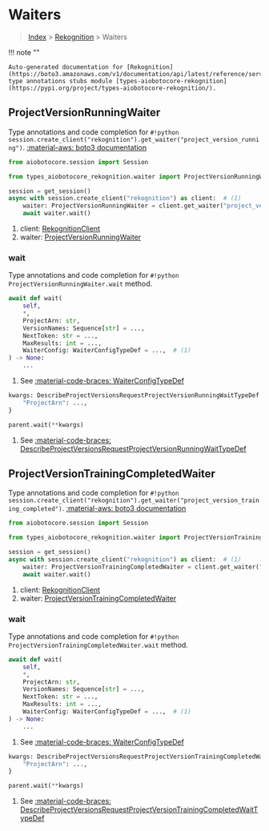 # Waiters

> [Index](../README.md) > [Rekognition](./README.md) > Waiters

!!! note ""

    Auto-generated documentation for [Rekognition](https://boto3.amazonaws.com/v1/documentation/api/latest/reference/services/rekognition.html#Rekognition)
    type annotations stubs module [types-aiobotocore-rekognition](https://pypi.org/project/types-aiobotocore-rekognition/).

## ProjectVersionRunningWaiter

Type annotations and code completion for `#!python session.create_client("rekognition").get_waiter("project_version_running")`.
[:material-aws: boto3 documentation](https://boto3.amazonaws.com/v1/documentation/api/latest/reference/services/rekognition.html#Rekognition.Waiter.ProjectVersionRunning)

```python title="Usage example"
from aiobotocore.session import Session

from types_aiobotocore_rekognition.waiter import ProjectVersionRunningWaiter

session = get_session()
async with session.create_client("rekognition") as client:  # (1)
    waiter: ProjectVersionRunningWaiter = client.get_waiter("project_version_running")  # (2)
    await waiter.wait()
```

1. client: [RekognitionClient](./client.md)
2. waiter: [ProjectVersionRunningWaiter](./waiters.md#projectversionrunningwaiter)


### wait

Type annotations and code completion for `#!python ProjectVersionRunningWaiter.wait` method.

```python title="Method definition"
await def wait(
    self,
    *,
    ProjectArn: str,
    VersionNames: Sequence[str] = ...,
    NextToken: str = ...,
    MaxResults: int = ...,
    WaiterConfig: WaiterConfigTypeDef = ...,  # (1)
) -> None:
    ...
```

1. See [:material-code-braces: WaiterConfigTypeDef](./type_defs.md#waiterconfigtypedef) 


```python title="Usage example with kwargs"
kwargs: DescribeProjectVersionsRequestProjectVersionRunningWaitTypeDef = {  # (1)
    "ProjectArn": ...,
}

parent.wait(**kwargs)
```

1. See [:material-code-braces: DescribeProjectVersionsRequestProjectVersionRunningWaitTypeDef](./type_defs.md#describeprojectversionsrequestprojectversionrunningwaittypedef) 
## ProjectVersionTrainingCompletedWaiter

Type annotations and code completion for `#!python session.create_client("rekognition").get_waiter("project_version_training_completed")`.
[:material-aws: boto3 documentation](https://boto3.amazonaws.com/v1/documentation/api/latest/reference/services/rekognition.html#Rekognition.Waiter.ProjectVersionTrainingCompleted)

```python title="Usage example"
from aiobotocore.session import Session

from types_aiobotocore_rekognition.waiter import ProjectVersionTrainingCompletedWaiter

session = get_session()
async with session.create_client("rekognition") as client:  # (1)
    waiter: ProjectVersionTrainingCompletedWaiter = client.get_waiter("project_version_training_completed")  # (2)
    await waiter.wait()
```

1. client: [RekognitionClient](./client.md)
2. waiter: [ProjectVersionTrainingCompletedWaiter](./waiters.md#projectversiontrainingcompletedwaiter)


### wait

Type annotations and code completion for `#!python ProjectVersionTrainingCompletedWaiter.wait` method.

```python title="Method definition"
await def wait(
    self,
    *,
    ProjectArn: str,
    VersionNames: Sequence[str] = ...,
    NextToken: str = ...,
    MaxResults: int = ...,
    WaiterConfig: WaiterConfigTypeDef = ...,  # (1)
) -> None:
    ...
```

1. See [:material-code-braces: WaiterConfigTypeDef](./type_defs.md#waiterconfigtypedef) 


```python title="Usage example with kwargs"
kwargs: DescribeProjectVersionsRequestProjectVersionTrainingCompletedWaitTypeDef = {  # (1)
    "ProjectArn": ...,
}

parent.wait(**kwargs)
```

1. See [:material-code-braces: DescribeProjectVersionsRequestProjectVersionTrainingCompletedWaitTypeDef](./type_defs.md#describeprojectversionsrequestprojectversiontrainingcompletedwaittypedef) 
